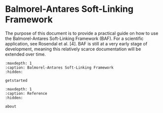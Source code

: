 # Balmorel-Antares Soft-Linking Framework 

The purpose of this document is to provide a practical guide on how to use the
Balmorel-Antares Soft-Linking Framework (BAF). For a scientific application,
see Rosendal et al. [4]. BAF is still at a very early stage of development,
meaning this relatively scarce documentation will be extended over time.

```{toctree}
:maxdepth: 1
:caption: Balmorel-Antares Soft-Linking Framework 
:hidden:

getstarted
```

```{toctree}
:maxdepth: 1
:caption: Reference
:hidden:

about
```